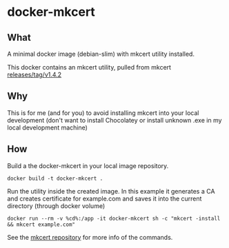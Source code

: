 # docker-mkcert

## What
A minimal docker image (debian-slim) with mkcert utility installed. 

This docker contains an mkcert utility, pulled from mkcert [releases/tag/v1.4.2](https://github.com/FiloSottile/mkcert/releases/tag/v1.4.2)

## Why
This is for me (and for you) to avoid installing mkcert into your local development (don't want to install Chocolatey or install unknown .exe in my local development machine)

## How
Build a the docker-mkcert in your local image repository.
```
docker build -t docker-mkcert .
```

Run the utility inside the created image. In this example it generates a CA and creates certificate for example.com and saves it into the current directory (through docker volume)
```
docker run --rm -v %cd%:/app -it docker-mkcert sh -c "mkcert -install && mkcert example.com"
```

See the [mkcert repository](https://github.com/FiloSottile/mkcert) for more info of the commands.
